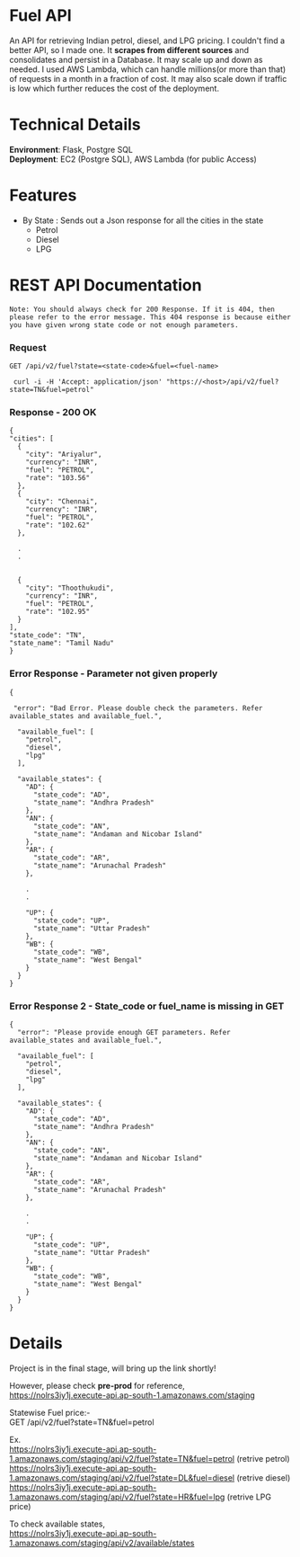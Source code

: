 # Fuel API
An API for retrieving Indian petrol, diesel, and LPG pricing. I couldn't find a better API, so I made one. It **scrapes from different sources** and consolidates and persist in a Database. It may scale up and down as needed. I used AWS Lambda, which can handle millions(or more than that) of requests in a month in a fraction of cost. It may also scale down if traffic is low which further reduces the cost of the deployment.


# Technical Details
**Environment**: Flask, Postgre SQL <br>
**Deployment**: EC2 (Postgre SQL), AWS Lambda (for public Access)

# Features
- By State : Sends out a Json response for all the cities in the state
    - Petrol
    - Diesel
    - LPG
# REST API Documentation

`Note: You should always check for 200 Response. If it is 404, then please refer to the error message. This 404 response is because either you have given wrong state code or not enough parameters.`

### Request

`GET /api/v2/fuel?state=<state-code>&fuel=<fuel-name>`

     curl -i -H 'Accept: application/json' "https://<host>/api/v2/fuel?state=TN&fuel=petrol"

### Response - 200 OK

  ```
  {
  "cities": [
    {
      "city": "Ariyalur", 
      "currency": "INR", 
      "fuel": "PETROL", 
      "rate": "103.56"
    }, 
    {
      "city": "Chennai", 
      "currency": "INR", 
      "fuel": "PETROL", 
      "rate": "102.62"
    },
    
    .
    .
    
    
    {
      "city": "Thoothukudi", 
      "currency": "INR", 
      "fuel": "PETROL", 
      "rate": "102.95"
    }
  ], 
  "state_code": "TN", 
  "state_name": "Tamil Nadu"
}
```


### Error Response  - Parameter not given properly

```
{
 
 "error": "Bad Error. Please double check the parameters. Refer available_states and available_fuel.",
 
  "available_fuel": [
    "petrol", 
    "diesel", 
    "lpg"
  ], 
  
  "available_states": {
    "AD": {
      "state_code": "AD", 
      "state_name": "Andhra Pradesh"
    }, 
    "AN": {
      "state_code": "AN", 
      "state_name": "Andaman and Nicobar Island"
    }, 
    "AR": {
      "state_code": "AR", 
      "state_name": "Arunachal Pradesh"
    }, 
    
    .
    .
    
    "UP": {
      "state_code": "UP", 
      "state_name": "Uttar Pradesh"
    }, 
    "WB": {
      "state_code": "WB", 
      "state_name": "West Bengal"
    }
  }
}

```
### Error Response 2 - State_code or fuel_name is missing in GET

```
{
  "error": "Please provide enough GET parameters. Refer available_states and available_fuel.",
  
  "available_fuel": [
    "petrol", 
    "diesel", 
    "lpg"
  ], 
  
  "available_states": {
    "AD": {
      "state_code": "AD", 
      "state_name": "Andhra Pradesh"
    }, 
    "AN": {
      "state_code": "AN", 
      "state_name": "Andaman and Nicobar Island"
    }, 
    "AR": {
      "state_code": "AR", 
      "state_name": "Arunachal Pradesh"
    }, 
    
    .
    .
    
    "UP": {
      "state_code": "UP", 
      "state_name": "Uttar Pradesh"
    }, 
    "WB": {
      "state_code": "WB", 
      "state_name": "West Bengal"
    }
  }
}

```
 

# Details
Project is in the final stage, will bring up the link shortly!

However, please check **pre-prod** for reference, <br>
https://nolrs3iy1j.execute-api.ap-south-1.amazonaws.com/staging

Statewise Fuel price:- <br>
GET /api/v2/fuel?state=TN&fuel=petrol <br>

Ex. <br>
https://nolrs3iy1j.execute-api.ap-south-1.amazonaws.com/staging/api/v2/fuel?state=TN&fuel=petrol (retrive petrol) <br>
https://nolrs3iy1j.execute-api.ap-south-1.amazonaws.com/staging/api/v2/fuel?state=DL&fuel=diesel (retrive diesel) <br>
https://nolrs3iy1j.execute-api.ap-south-1.amazonaws.com/staging/api/v2/fuel?state=HR&fuel=lpg (retrive LPG price) <br>

To check available states, <br>
https://nolrs3iy1j.execute-api.ap-south-1.amazonaws.com/staging/api/v2/available/states <br>
